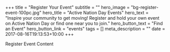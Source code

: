 +++
title = "Register Your Event"
subtitle = ""
hero_image = "bg-register-event-100pc.jpg"
hero_title = "Active Nation Day Events"
hero_text = "Inspire your community to get moving! Register and hold your own event on Active Nation Day or find one near you to join."
hero_button_text = "Find an Event"
hero_button_link = "events"
tags = []
meta_description = ""
date = 2017-08-16T19:13:53+10:00
+++

Register Event Content